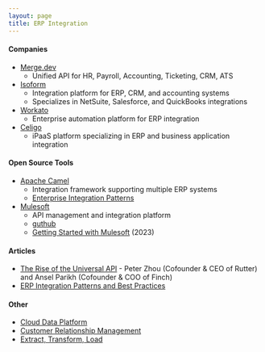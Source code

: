 ```yaml
---
layout: page
title: ERP Integration
---
```

#### Companies
* [Merge.dev](https://merge.dev/)
  * Unified API for HR, Payroll, Accounting, Ticketing, CRM, ATS
* [Isoform](https://www.isoform.ai/)
  * Integration platform for ERP, CRM, and accounting systems
  * Specializes in NetSuite, Salesforce, and QuickBooks integrations
* [Workato](https://www.workato.com/)
  * Enterprise automation platform for ERP integration
* [Celigo](https://www.celigo.com/)
  * iPaaS platform specializing in ERP and business application integration

#### Open Source Tools
* [Apache Camel](https://camel.apache.org/)
  * Integration framework supporting multiple ERP systems
  * [Enterprise Integration Patterns](https://camel.apache.org/components/latest/eips/enterprise-integration-patterns.html)
* [Mulesoft](https://www.mulesoft.com/)
  * API management and integration platform
  * [guthub](https://github.com/mulesoft/mule)
  * [Getting Started with Mulesoft](https://www.youtube.com/watch?v=3HU6_6zKj6E) (2023)

#### Articles
* [The Rise of the Universal API](https://www.youtube.com/watch?v=D9yEf9c0VLQ) - Peter Zhou (Cofounder & CEO of Rutter) and Ansel Parikh (Cofounder & COO of Finch)
* [ERP Integration Patterns and Best Practices](https://www.bigcommerce.com/articles/ecommerce/erp-integration/)

#### Other
* [Cloud Data Platform](/cloud_data_platform)
* [Customer Relationship Management](/customer_relationship_management)
* [Extract, Transform, Load](/cloud_data_platform/extract_transform_load) 